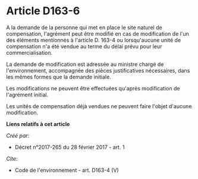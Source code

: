 # Article D163-6

A la demande de la personne qui met en place le site naturel de compensation, l'agrément peut être modifié en cas de
modification de l'un des éléments mentionnés à l'article D. 163-4 ou lorsqu'aucune unité de compensation n'a été vendue au
terme du délai prévu pour leur commercialisation. 

La demande de modification est adressée au ministre chargé de l'environnement, accompagnée des pièces justificatives
nécessaires, dans les mêmes formes que la demande initiale. 

Les modifications ne peuvent être effectuées qu'après modification de l'agrément initial. 

Les unités de compensation déjà vendues ne peuvent faire l'objet d'aucune modification.

**Liens relatifs à cet article**

_Créé par_:

  - Décret n°2017-265 du 28 février 2017 - art. 1

_Cite_:

  - Code de l'environnement - art. D163-4 (V)

